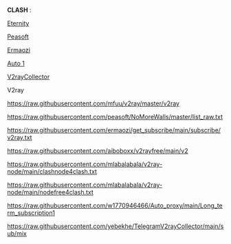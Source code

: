 **CLASH** :

[Eternity](https://raw.githubusercontent.com/mahdibland/ShadowsocksAggregator/master/Eternity.yml)

[Peasoft](https://raw.githubusercontent.com/peasoft/NoMoreWalls/master/list.yml)

[Ermaozi](https://raw.githubusercontent.com/ermaozi/get_subscribe/main/subscribe/clash.yml)

[Auto 1](https://raw.githubusercontent.com/w1770946466/Auto_proxy/main/Long_term_subscription1.yaml)

[V2rayCollector](https://github.com/yebekhe/TelegramV2rayCollector/raw/main/clash/mix.yml)

V2ray


https://raw.githubusercontent.com/mfuu/v2ray/master/v2ray

https://raw.githubusercontent.com/peasoft/NoMoreWalls/master/list_raw.txt

https://raw.githubusercontent.com/ermaozi/get_subscribe/main/subscribe/v2ray.txt

https://raw.githubusercontent.com/aiboboxx/v2rayfree/main/v2

https://raw.githubusercontent.com/mlabalabala/v2ray-node/main/clashnode4clash.txt

https://raw.githubusercontent.com/mlabalabala/v2ray-node/main/nodefree4clash.txt

https://raw.githubusercontent.com/w1770946466/Auto_proxy/main/Long_term_subscription1

https://raw.githubusercontent.com/yebekhe/TelegramV2rayCollector/main/sub/mix



